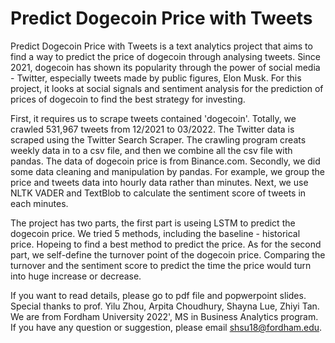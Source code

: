 # Predict Dogecoin Price with Tweets 
Predict Dogecoin Price with Tweets is a text analytics project that aims to find a way to predict the price of dogecoin through analysing tweets. Since 2021, dogecoin has shown its popularity through the power of social media - Twitter, especially tweets made by public figures, Elon Musk. For this project, it looks at social signals and sentiment analysis for the prediction of prices of dogecoin to find the best strategy for investing. 

First, it requires us to scrape tweets contained 'dogecoin'. Totally, we crawled 531,967 tweets from 12/2021 to 03/2022. The Twitter data is scraped using the Twitter Search Scraper. The crawling program creats weekly data in to a csv file, and then we combine all the csv file with pandas. The data of dogecoin price is from Binance.com. Secondly, we did some data cleaning and manipulation by pandas. For example, we group the price and tweets data into hourly data rather than minutes. Next, we use NLTK VADER and TextBlob to calculate the sentiment score of tweets in each minutes. 

The project has two parts, the first part is useing LSTM to predict the dogecoin price. We tried 5 methods, including the baseline - historical price. Hopeing to find a best method to predict the price. As for the second part, we self-define the turnover point of the dogecoin price. Comparing the turnover and the sentiment score to predict the time the price would turn into huge increase or decrease.

If you want to read details, please go to pdf file and popwerpoint slides. Special thanks to prof. Yilu Zhou, Arpita Choudhury, Shayna Lue, Zhiyi Tan. We are from Fordham University 2022', MS in Business Analytics program. If you have any question or suggestion, please email shsu18@fordham.edu.
